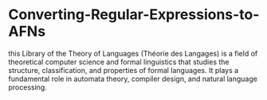 # Converting-Regular-Expressions-to-AFNs
this Library of the Theory of Languages (Théorie des Langages) is a field of theoretical computer science and formal linguistics that studies the structure, classification, and properties of formal languages. It plays a fundamental role in automata theory, compiler design, and natural language processing.
